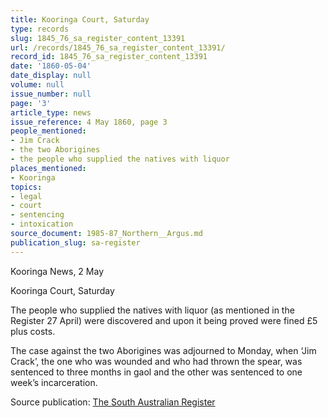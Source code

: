 ```yaml
---
title: Kooringa Court, Saturday
type: records
slug: 1845_76_sa_register_content_13391
url: /records/1845_76_sa_register_content_13391/
record_id: 1845_76_sa_register_content_13391
date: '1860-05-04'
date_display: null
volume: null
issue_number: null
page: '3'
article_type: news
issue_reference: 4 May 1860, page 3
people_mentioned:
- Jim Crack
- the two Aborigines
- the people who supplied the natives with liquor
places_mentioned:
- Kooringa
topics:
- legal
- court
- sentencing
- intoxication
source_document: 1985-87_Northern__Argus.md
publication_slug: sa-register
---
```


Kooringa News, 2 May

Kooringa Court, Saturday

The people who supplied the natives with liquor (as mentioned in the Register 27 April) were discovered and upon it being proved were fined £5 plus costs.

The case against the two Aborigines was adjourned to Monday, when ‘Jim Crack’, the one who was wounded and who had thrown the spear, was sentenced to three months in gaol and the other was sentenced to one week’s incarceration.

Source publication: [The South Australian Register](/publications/sa-register/)
